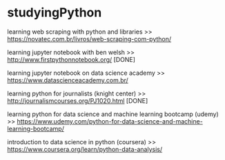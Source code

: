 # studyingPython

learning web scraping with python and libraries >> https://novatec.com.br/livros/web-scraping-com-python/

learning jupyter notebook with ben welsh >> http://www.firstpythonnotebook.org/ [DONE]

learning jupyter notebook on data science academy >> https://www.datascienceacademy.com.br/

learning python for journalists (knight center) >> http://journalismcourses.org/PJ1020.html [DONE]

learning python for data science and machine learning bootcamp (udemy) >> https://www.udemy.com/python-for-data-science-and-machine-learning-bootcamp/

introduction to data science in python (coursera) >> https://www.coursera.org/learn/python-data-analysis/
